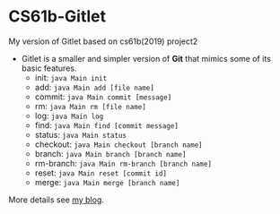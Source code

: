 # CS61b-Gitlet
My version of Gitlet based on cs61b(2019) project2

- Gitlet is a smaller and simpler version of **Git** that mimics some of its basic features.
  - init: `java Main init`
  - add: `java Main add [file name]`
  - commit: `java Main commit [message]`
  - rm: `java Main rm [file name]`
  - log: `java Main log`
  - find: `java Main find [commit message]`
  - status: `java Main status`
  - checkout: `java Main checkout [branch name]`
  - branch: `java Main branch [branch name]`
  - rm-branch: `java Main rm-branch [branch name]`
  - reset: `java Main reset [commit id]`
  - merge: `java Main merge [branch name]`

More details see [my blog](https://ghost04718.github.io/cs/2024/07/30/Gitlet.html).
